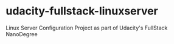 # udacity-fullstack-linuxserver
Linux Server Configuration Project as part of Udacity's FullStack NanoDegree
